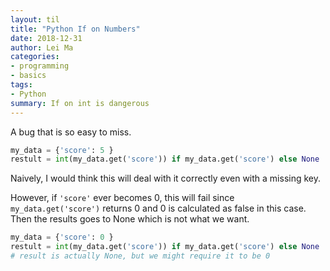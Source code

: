 ```yaml
---
layout: til
title: "Python If on Numbers"
date: 2018-12-31
author: Lei Ma
categories:
- programming
- basics
tags:
- Python
summary: If on int is dangerous
---
```


A bug that is so easy to miss.

```python
my_data = {'score': 5 }
restult = int(my_data.get('score')) if my_data.get('score') else None
```
Naively, I would think this will deal with it correctly even with a missing key.

However, if `'score'` ever becomes 0, this will fail since `my_data.get('score')` returns 0 and 0 is calculated as false in this case. Then the results goes to None which is not what we want.

```python
my_data = {'score': 0 }
restult = int(my_data.get('score')) if my_data.get('score') else None
# result is actually None, but we might require it to be 0
```
